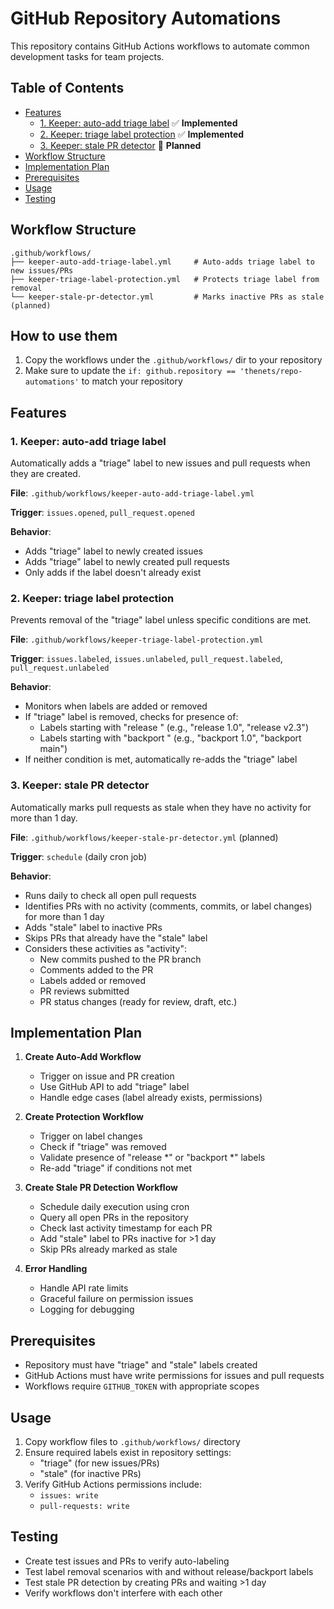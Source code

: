 # GitHub Repository Automations

This repository contains GitHub Actions workflows to automate common development tasks for team projects.

## Table of Contents

- [Features](#features)
  - [1. Keeper: auto-add triage label](#1-keeper-auto-add-triage-label) ✅ **Implemented**
  - [2. Keeper: triage label protection](#2-triage-label-protection) ✅ **Implemented**
  - [3. Keeper: stale PR detector](#3-keeper-stale-pr-detector) 🔄 **Planned**
- [Workflow Structure](#workflow-structure)
- [Implementation Plan](#implementation-plan)
- [Prerequisites](#prerequisites)
- [Usage](#usage)
- [Testing](#testing)

## Workflow Structure

```
.github/workflows/
├── keeper-auto-add-triage-label.yml     # Auto-adds triage label to new issues/PRs
├── keeper-triage-label-protection.yml   # Protects triage label from removal
└── keeper-stale-pr-detector.yml         # Marks inactive PRs as stale (planned)
```

## How to use them

1. Copy the workflows under the `.github/workflows/` dir to your repository
2. Make sure to update the `if: github.repository == 'thenets/repo-automations'` to match your repository

## Features

### 1. Keeper: auto-add triage label
Automatically adds a "triage" label to new issues and pull requests when they are created.

**File**: `.github/workflows/keeper-auto-add-triage-label.yml`

**Trigger**: `issues.opened`, `pull_request.opened`

**Behavior**:
- Adds "triage" label to newly created issues
- Adds "triage" label to newly created pull requests
- Only adds if the label doesn't already exist

### 2. Keeper: triage label protection
Prevents removal of the "triage" label unless specific conditions are met.

**File**: `.github/workflows/keeper-triage-label-protection.yml`

**Trigger**: `issues.labeled`, `issues.unlabeled`, `pull_request.labeled`, `pull_request.unlabeled`

**Behavior**:
- Monitors when labels are added or removed
- If "triage" label is removed, checks for presence of:
  - Labels starting with "release " (e.g., "release 1.0", "release v2.3")
  - Labels starting with "backport " (e.g., "backport 1.0", "backport main")
- If neither condition is met, automatically re-adds the "triage" label

### 3. Keeper: stale PR detector
Automatically marks pull requests as stale when they have no activity for more than 1 day.

**File**: `.github/workflows/keeper-stale-pr-detector.yml` (planned)

**Trigger**: `schedule` (daily cron job)

**Behavior**:
- Runs daily to check all open pull requests
- Identifies PRs with no activity (comments, commits, or label changes) for more than 1 day
- Adds "stale" label to inactive PRs
- Skips PRs that already have the "stale" label
- Considers these activities as "activity":
  - New commits pushed to the PR branch
  - Comments added to the PR
  - Labels added or removed
  - PR reviews submitted
  - PR status changes (ready for review, draft, etc.)

## Implementation Plan

1. **Create Auto-Add Workflow**
   - Trigger on issue and PR creation
   - Use GitHub API to add "triage" label
   - Handle edge cases (label already exists, permissions)

2. **Create Protection Workflow**
   - Trigger on label changes
   - Check if "triage" was removed
   - Validate presence of "release *" or "backport *" labels
   - Re-add "triage" if conditions not met

3. **Create Stale PR Detection Workflow**
   - Schedule daily execution using cron
   - Query all open PRs in the repository
   - Check last activity timestamp for each PR
   - Add "stale" label to PRs inactive for >1 day
   - Skip PRs already marked as stale

4. **Error Handling**
   - Handle API rate limits
   - Graceful failure on permission issues
   - Logging for debugging

## Prerequisites

- Repository must have "triage" and "stale" labels created
- GitHub Actions must have write permissions for issues and pull requests
- Workflows require `GITHUB_TOKEN` with appropriate scopes

## Usage

1. Copy workflow files to `.github/workflows/` directory
2. Ensure required labels exist in repository settings:
   - "triage" (for new issues/PRs)
   - "stale" (for inactive PRs)
3. Verify GitHub Actions permissions include:
   - `issues: write`
   - `pull-requests: write`

## Testing

- Create test issues and PRs to verify auto-labeling
- Test label removal scenarios with and without release/backport labels
- Test stale PR detection by creating PRs and waiting >1 day
- Verify workflows don't interfere with each other